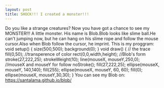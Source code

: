 ```yaml
---
layout: post
title: SHOCK!!! I created a monster!!!
---
```

Do you like a strange creatures?
Now you have got a chance to see my MONSTER!!! A little monster.
His name is Blob.Blob looks like slime ball.He can't jumping now, but he can hang on his slime rope and follow the mouse cursor.Also when Blob follow the cursor, he imprint.
This is my proggram:
void setup()
{
size(500,500);
background(0);
}
void draw()
{
// the trace
fill(0,50); //transperence of color
rect(0,0,width,height);
//Blob's form
stroke(27,222,25);
strokeWeight(10);
line(mouseX, mouseY,250,0); //mouseX and mouseY for follow
noStroke();
fill(27,222,25);
ellipse(mouseX, mouseY, 140,140);
fill(255);
ellipse(mouseX, mouseY, 60, 60);
fill(0);
ellipse(mouseX, mouseY,30,30);
}
You can see my Blob on:
https://santalama.github.io/blob/ 
